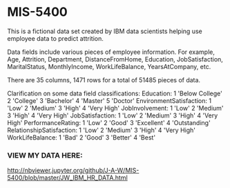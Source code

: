 # MIS-5400

This is a fictional data set created by IBM data scientists helping use employee data to predict attrition.

Data fields include various pieces of employee information. For example, Age, Attrition, Department, DistanceFromHome, 
Education, JobSatisfaction, MaritalStatus, MonthlyIncome, WorkLifeBalance, YearsAtCompany, etc.

There are 35 columns, 1471 rows for a total of 51485 pieces of data.

Clarification on some data field classifications:
Education: 1 'Below College' 2 'College' 3 'Bachelor' 4 'Master' 5 'Doctor'
EnvironmentSatisfaction: 1 'Low' 2 'Medium' 3 'High' 4 'Very High'
JobInvolvement: 1 'Low' 2 'Medium' 3 'High' 4 'Very High'
JobSatisfaction: 1 'Low' 2 'Medium' 3 'High' 4 'Very High'
PerformanceRating: 1 'Low' 2 'Good' 3 'Excellent' 4 'Outstanding'
RelationshipSatisfaction: 1 'Low' 2 'Medium' 3 'High' 4 'Very High'
WorkLifeBalance: 1 'Bad' 2 'Good' 3 'Better' 4 'Best'


### VIEW MY DATA HERE:
http://nbviewer.jupyter.org/github/J-A-W/MIS-5400/blob/master/JW_IBM_HR_DATA.html
